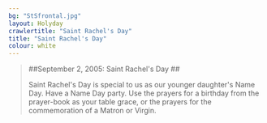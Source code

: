 ```yaml
---
bg: "StSfrontal.jpg"
layout: Holyday
crawlertitle: "Saint Rachel's Day"
title: "Saint Rachel's Day"
colour: white
---
```

>##September
				2, 2005: Saint Rachel's Day ##
				</P>
				<P STYLE="font-style: normal; font-weight: medium">Saint
				Rachel's Day is special to us as our younger daughter's Name Day.
				Have a Name Day party. Use the prayers for a birthday from the
				prayer-book as your table grace, or the prayers for the
				commemoration of a Matron or Virgin. 